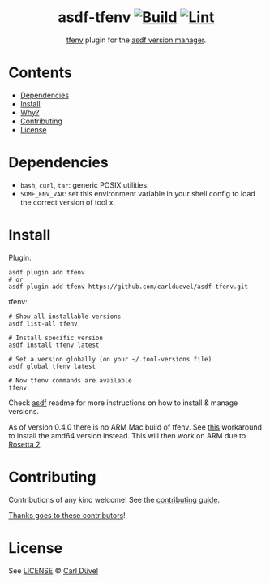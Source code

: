 <div align="center">

# asdf-tfenv [![Build](https://github.com/carlduevel/asdf-tfenv/actions/workflows/build.yml/badge.svg)](https://github.com/carlduevel/asdf-tfenv/actions/workflows/build.yml) [![Lint](https://github.com/carlduevel/asdf-tfenv/actions/workflows/lint.yml/badge.svg)](https://github.com/carlduevel/asdf-tfenv/actions/workflows/lint.yml)


[tfenv](https://github.com/tfutils/tfenv) plugin for the [asdf version manager](https://asdf-vm.com).

</div>

# Contents

- [Dependencies](#dependencies)
- [Install](#install)
- [Why?](#why)
- [Contributing](#contributing)
- [License](#license)

# Dependencies

- `bash`, `curl`, `tar`: generic POSIX utilities.
- `SOME_ENV_VAR`: set this environment variable in your shell config to load the correct version of tool x.

# Install

Plugin:

```shell
asdf plugin add tfenv
# or
asdf plugin add tfenv https://github.com/carlduevel/asdf-tfenv.git
```

tfenv:

```shell
# Show all installable versions
asdf list-all tfenv

# Install specific version
asdf install tfenv latest

# Set a version globally (on your ~/.tool-versions file)
asdf global tfenv latest

# Now tfenv commands are available
tfenv
```

Check [asdf](https://github.com/asdf-vm/asdf) readme for more instructions on how to
install & manage versions.

As of version 0.4.0 there is no ARM Mac build of tfenv.
See [this](https://github.com/asdf-vm/asdf/issues/834#issuecomment-924682825) workaround to install the amd64 version instead.
This will then work on ARM due to [Rosetta 2](https://en.wikipedia.org/wiki/Rosetta_(software)#Rosetta_2). 

# Contributing

Contributions of any kind welcome! See the [contributing guide](contributing.md).

[Thanks goes to these contributors](https://github.com/carlduevel/asdf-tfenv/graphs/contributors)!

# License

See [LICENSE](LICENSE) © [Carl Düvel](https://github.com/carlduevel/)
